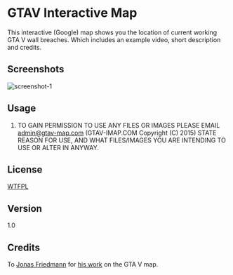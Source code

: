GTAV Interactive Map
====

This interactive (Google) map shows you the location of current working GTA V wall breaches. Which includes an example video, short description and credits.

## Screenshots

![screenshot-1](http://www.gtav-imap.com/image/homepage.jpg/+)

## Usage

1. TO GAIN PERMISSION TO USE ANY FILES OR IMAGES PLEASE EMAIL admin@gtav-map.com (GTAV-IMAP.COM Copyright (C) 2015) 
STATE REASON FOR USE, AND WHAT FILES/IMAGES YOU ARE INTENDING TO USE OR ALTER IN ANYWAY.

## License

[WTFPL](LICENSE)

## Version

1.0

## Credits

To [Jonas Friedmann](https://github.com/frd.mn/) for [his work](https://github.com/frd.mn) on the GTA V map.
